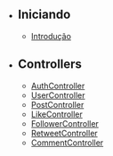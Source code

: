 - ## Iniciando
    - [Introdução](/{{route}}/{{version}}/overview)

- ## Controllers
    - [AuthController](/{{route}}/{{version}}/auth-controller)
    - [UserController](/{{route}}/{{version}}/user-controller)
    - [PostController](/{{route}}/{{version}}/post-controller)
    - [LikeController](/{{route}}/{{version}}/like-controller)
    - [FollowerController](/{{route}}/{{version}}/follower-controller)
    - [RetweetController](/{{route}}/{{version}}/retweet-controller)
    - [CommentController](/{{route}}/{{version}}/comment-controller)
